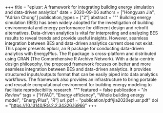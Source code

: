 +++
title = "eplusr: A framework for integrating building energy simulation and data-driven analytics"
date = 2020-09-06
authors = ["Hongyuan Jia", "Adrian Chong"]
publication_types = ["2"]
abstract = """
Building energy simulation (BES) has been widely adopted for the investigation
of building environmental and energy performance for different design and
retrofit alternatives. Data-driven analytics is vital for interpreting and
analyzing BES results to reveal trends and provide useful insights. However,
seamless integration between BES and data-driven analytics current does not
exist. This paper presents eplusr, an R package for conducting data-driven
analytics with EnergyPlus. The R package is cross-platform and distributed
using CRAN (The Comprehensive R Archive Network). With a data-centric design
philosophy, the proposed framework focuses on better and more seamless
integration between BES and data-driven analytics. It provides structured
inputs/outputs format that can be easily piped into data analytics workflows.
The framework also provides an infrastructure to bring portable and reusable
computational environment for building energy modeling to facilitate
reproducibility research.
"""
featured = false
publication = "*In Review*"
tags = ["HVAC", "Energy efficiency", "Whole building energy model", "EnergyPlus", "R"]
url_pdf = "publication/pdf/jia2020eplusr.pdf"
doi = "https://10.13140/RG.2.2.34326.16966"
+++

